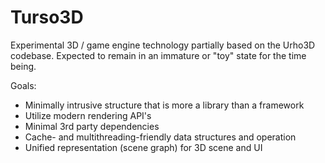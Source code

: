 # Turso3D

Experimental 3D / game engine technology partially based on the Urho3D codebase. Expected to remain in an immature or "toy" state for the time being.

Goals:

- Minimally intrusive structure that is more a library than a framework
- Utilize modern rendering API's
- Minimal 3rd party dependencies
- Cache- and multithreading-friendly data structures and operation
- Unified representation (scene graph) for 3D scene and UI
